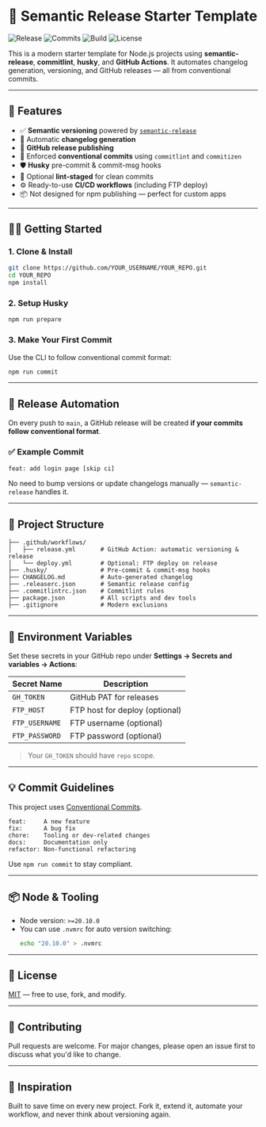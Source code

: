 # 🚀 Semantic Release Starter Template

![Release](https://img.shields.io/github/v/release/bilalstackio/semantic-release-starter-template)
![Commits](https://img.shields.io/github/commit-activity/m/bilalstackio/semantic-release-starter-template)
![Build](https://img.shields.io/github/actions/workflow/status/bilalstackio/semantic-release-starter-template/release.yml?label=release%20build)
![License](https://img.shields.io/github/license/bilalstackio/semantic-release-starter-template)


This is a modern starter template for Node.js projects using **semantic-release**, **commitlint**, **husky**, and **GitHub Actions**. It automates changelog generation, versioning, and GitHub releases — all from conventional commits.

---

## 🔧 Features

- ✅ **Semantic versioning** powered by [`semantic-release`](https://semantic-release.gitbook.io/)
- 📝 Automatic **changelog generation**
- 🚀 **GitHub release publishing**
- 💬 Enforced **conventional commits** using `commitlint` and `commitizen`
- 🛡️ **Husky** pre-commit & commit-msg hooks
- 🧪 Optional **lint-staged** for clean commits
- ⚙️ Ready-to-use **CI/CD workflows** (including FTP deploy)
- 📦 Not designed for npm publishing — perfect for custom apps

---



## 🧑‍💻 Getting Started

### 1. Clone & Install

```bash
git clone https://github.com/YOUR_USERNAME/YOUR_REPO.git
cd YOUR_REPO
npm install
```

### 2. Setup Husky

```bash
npm run prepare
```

### 3. Make Your First Commit

Use the CLI to follow conventional commit format:

```bash
npm run commit
```

---

## 🚀 Release Automation

On every push to `main`, a GitHub release will be created **if your commits follow conventional format**.

### ✅ Example Commit

```bash
feat: add login page [skip ci]
```

No need to bump versions or update changelogs manually — `semantic-release` handles it.

---

## 📁 Project Structure

```
├── .github/workflows/
│   ├── release.yml       # GitHub Action: automatic versioning & release
│   └── deploy.yml        # Optional: FTP deploy on release
├── .husky/               # Pre-commit & commit-msg hooks
├── CHANGELOG.md          # Auto-generated changelog
├── .releaserc.json       # Semantic release config
├── .commitlintrc.json    # Commitlint rules
├── package.json          # All scripts and dev tools
├── .gitignore            # Modern exclusions
```

---

## 🔑 Environment Variables

Set these secrets in your GitHub repo under **Settings → Secrets and variables → Actions**:

| Secret Name     | Description                    |
|-----------------|--------------------------------|
| `GH_TOKEN`       | GitHub PAT for releases        |
| `FTP_HOST`       | FTP host for deploy (optional) |
| `FTP_USERNAME`   | FTP username (optional)        |
| `FTP_PASSWORD`   | FTP password (optional)        |

> Your `GH_TOKEN` should have `repo` scope.

---

## 💡 Commit Guidelines

This project uses [Conventional Commits](https://www.conventionalcommits.org/en/v1.0.0/).

```
feat:     A new feature
fix:      A bug fix
chore:    Tooling or dev-related changes
docs:     Documentation only
refactor: Non-functional refactoring
```

Use `npm run commit` to stay compliant.

---

## 📦 Node & Tooling

- Node version: `>=20.10.0`
- You can use `.nvmrc` for auto version switching:
  ```bash
  echo "20.10.0" > .nvmrc
  ```

---

## 📜 License

[MIT](./LICENSE) — free to use, fork, and modify.

---

## 🙌 Contributing

Pull requests are welcome. For major changes, please open an issue first to discuss what you'd like to change.

---

## 🧠 Inspiration

Built to save time on every new project. Fork it, extend it, automate your workflow, and never think about versioning again.
